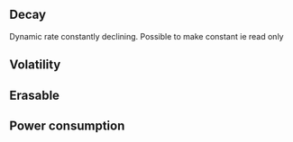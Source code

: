 ## Decay
Dynamic rate constantly declining. Possible to make constant ie read only 
## Volatility
## Erasable
## Power consumption